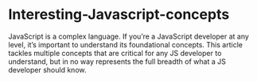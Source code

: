# Interesting-Javascript-concepts

JavaScript is a complex language. If you’re a JavaScript developer at any level, it’s important to understand its foundational concepts. 
This article tackles multiple concepts that are critical for any JS developer to understand, but in no way represents the full breadth of what a JS developer should know.
